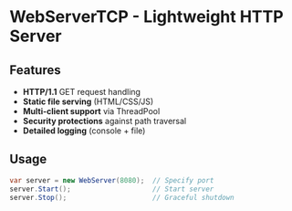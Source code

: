 # WebServerTCP - Lightweight HTTP Server

## Features
- **HTTP/1.1** GET request handling
- **Static file serving** (HTML/CSS/JS)
- **Multi-client support** via ThreadPool
- **Security protections** against path traversal
- **Detailed logging** (console + file)

## Usage
```csharp
var server = new WebServer(8080);  // Specify port
server.Start();                    // Start server
server.Stop();                     // Graceful shutdown
```
